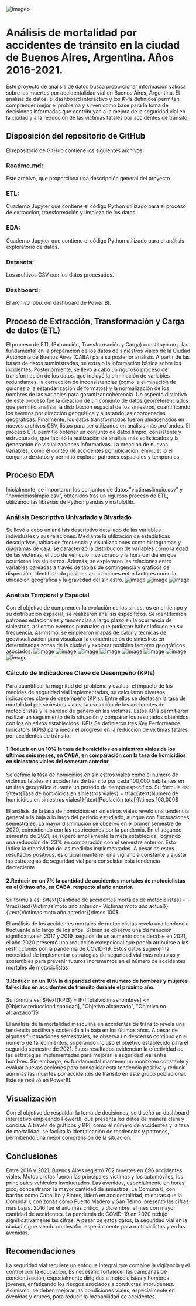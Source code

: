 ![image](https://github.com/user-attachments/assets/d57a1692-5b76-42d7-819b-abd9b05c247d)>


# Análisis de mortalidad por accidentes de tránsito en la ciudad de Buenos Aires, Argentina. Años 2016-2021.
Este proyecto de análisis de datos busca proporcionar información valiosa sobre las muertes por accidentalidad vial en Buenos Aires, Argentina. El análisis de datos, el dashboard interactivo y los KPIs definidos permiten comprender mejor el problema y sirven como base para la toma de decisiones informadas que contribuyan a la mejora de la seguridad vial en la ciudad y a la reducción de las víctimas fatales por accidentes de tránsito.

## Disposición del repositorio de GitHub
El repositorio de GitHub contiene los siguientes archivos:
### Readme.md: 
Este archivo, que proporciona una descripción general del proyecto.
### ETL:
Cuaderno Jupyter que contiene el código Python utilizado para el proceso de extracción, transformación y limpieza de los datos.
### EDA:
Cuaderno Jupyter que contiene el código Python utilizado para el análisis exploratorio de datos.
### Datasets: 
Los archivos CSV con los datos procesados.
### Dashboard: 
El archivo .pbix del dashboard de Power BI.

## Proceso de Extracción, Transformación y Carga de datos (ETL)
El proceso de ETL (Extracción, Transformación y Carga) constituyó un pilar fundamental en la preparación de los datos de siniestros viales de la Ciudad Autónoma de Buenos Aires (CABA) para su posterior análisis. A partir de las bases de datos suministradas, se extrajo la información básica sobre los incidentes. Posteriormente, se llevó a cabo un riguroso proceso de transformación de los datos, que incluyó la eliminación de variables redundantes, la corrección de inconsistencias (como la eliminación de guiones o la estandarización de formatos) y la normalización de los nombres de las variables para garantizar coherencia. Un aspecto distintivo de este proceso fue la creación de un conjunto de datos georreferenciados que permitió analizar la distribución espacial de los siniestros, cuantificando los eventos por dirección geográfica y ajustando las coordenadas geográficas. Finalmente, los datos transformados fueron almacenados en nuevos archivos CSV, listos para ser utilizados en análisis más profundos.
El proceso ETL permitió obtener un conjunto de datos limpio, consistente y estructurado, que facilitó la realización de análisis más sofisticados y la generación de visualizaciones informativas. La creación de nuevas variables, como el conteo de accidentes por ubicación, enriqueció el conjunto de datos y permitió explorar patrones espaciales y temporales.

## Proceso EDA
Inicialmente, se importaron los conjuntos de datos "victimaslimpio.csv" y "homicidioslimpio.csv", obtenidos tras un riguroso proceso de ETL, utilizando las librerías de Python pandas y matplotlib.
### Análisis Descriptivo Univariado y Bivariado
Se llevó a cabo un análisis descriptivo detallado de las variables individuales y sus relaciones. Mediante la utilización de estadísticas descriptivas, tablas de frecuencia y visualizaciones como histogramas y diagramas de caja, se caracterizó la distribución de variables como la edad de las víctimas, el tipo de vehículo involucrado y la hora del día en que ocurrieron los siniestros. Además, se exploraron las relaciones entre variables pareadas a través de tablas de contingencia y gráficos de dispersión, identificando posibles asociaciones entre factores como la ubicación geográfica y la gravedad del siniestro.
![image](https://github.com/user-attachments/assets/fdf55899-7000-4ce9-9580-d425c32f7cb6)
![image](https://github.com/user-attachments/assets/aed2222b-bca0-4ce6-a83d-853fe7c123e0)
![image](https://github.com/user-attachments/assets/34ae5a4b-3598-48ae-87a8-675517bd7b93)
### Análisis Temporal y Espacial
Con el objetivo de comprender la evolución de los siniestros en el tiempo y su distribución espacial, se realizaron análisis específicos. Se identificaron patrones estacionales y tendencias a largo plazo en la ocurrencia de siniestros, así como eventos puntuales que pudieron haber influido en su frecuencia. Asimismo, se emplearon mapas de calor y técnicas de geovisualización para visualizar la concentración de siniestros en determinadas zonas de la ciudad y explorar posibles factores geográficos asociados.
![image](https://github.com/user-attachments/assets/4ecb8352-7788-4758-9c22-19f1e4f0cee4)
![image](https://github.com/user-attachments/assets/c349c1bc-f52b-4a3c-8c4e-2e9e3df09ac6)
![image](https://github.com/user-attachments/assets/f3fb5581-d913-45da-84a5-d667ab06771b)
![image](https://github.com/user-attachments/assets/6f77678e-2d21-42ec-9f80-cd0a0de82511)
![image](https://github.com/user-attachments/assets/aecf9a82-58b0-4e13-b419-3fccdb6b202a)
![image](https://github.com/user-attachments/assets/1d049348-9aac-4f70-a770-53bf7d1a2961)
![image](https://github.com/user-attachments/assets/53ee90e7-459d-40a4-b876-65defd76f9a4)
![image](https://github.com/user-attachments/assets/91d94721-dd2d-46d6-bba3-a310ea46e56b)
### Cálculo de Indicadores Clave de Desempeño (KPIs)
Para cuantificar la magnitud del problema y evaluar el impacto de las medidas de seguridad vial implementadas, se calcularon diversos indicadores clave de desempeño (KPIs). Entre ellos se destacan la tasa de mortalidad por siniestros viales, la evolución de los accidentes de motociclistas y la paridad de género en las víctimas. Estos KPIs permitieron realizar un seguimiento de la situación y comparar los resultados obtenidos con los objetivos establecidos.
KPIs
Se definieron tres Key Performance Indicators (KPIs) para medir el progreso en la reducción de víctimas fatales por accidentes de tránsito:
#### 1.Reducir en un 10% la tasa de homicidios en siniestros viales de los últimos seis meses, en CABA, en comparación con la tasa de homicidios en siniestros viales del semestre anterior.
Se definió la tasa de homicidios en siniestros viales como el número de víctimas fatales en accidentes de tránsito por cada 100,000 habitantes en un área geográfica durante un período de tiempo específico. Su fórmula es:
 $\text{Tasa de homicidios en siniestros viales} = \frac{\text{Número de homicidios en siniestros viales}}{\text{Población total}}\times 100,000$
 
El análisis de la tasa de homicidios en siniestros viales reveló una tendencia general a la baja a lo largo del periodo estudiado, aunque con fluctuaciones semestrales. La mayor disminución se observó en el primer semestre de 2020, coincidiendo con las restricciones por la pandemia. En el segundo semestre de 2021, se superó ampliamente la meta establecida, logrando una reducción del 23% en comparación con el semestre anterior. Esto indica la efectividad de las medidas implementadas. A pesar de estos resultados positivos, es crucial mantener una vigilancia constante y ajustar las estrategias de seguridad vial para consolidar esta tendencia decreciente.
#### 2.Reducir en un 7% la cantidad de accidentes mortales de motociclistas en el último año, en CABA, respecto al año anterior.
Su fórmula es: 
 $\text{Cantidad de accidentes mortales de motociclistas} = -\frac{\text{Víctimas moto año anterior - Víctimas moto año actual}}{\text{Víctimas moto año anterior}}\times 100$

El análisis de los accidentes mortales de motociclistas revela una tendencia fluctuante a lo largo de los años. Si bien se observó una disminución significativa en 2017 y 2019, seguida de un aumento considerable en 2021, el año 2020 presentó una reducción excepcional que podría atribuirse a las restricciones por la pandemia de COVID-19. Estos datos sugieren la necesidad de implementar estrategias de seguridad vial más robustas y sostenibles para prevenir futuros incrementos en el número de accidentes mortales de motociclistas
#### 3.Reducir en un 10% la disparidad entre el número de hombres y mujeres fallecidos en accidentes de tránsito durante el próximo año.
 Su fórmula es: 
 $\text{KPI3} = IF([Totalvictimashombres] <= [Objetivoreducciondisparidad], "Objetivo alcanzado", "Objetivo no alcanzado")$
 
El análisis de la mortalidad masculina en accidentes de tránsito revela una tendencia positiva y sostenida a la baja en los últimos años. A pesar de algunas fluctuaciones semestrales, se observa un descenso continuo en el número de fallecimientos, superando incluso el objetivo establecido para el segundo semestre de 2021. Estos resultados evidencian la efectividad de las estrategias implementadas para mejorar la seguridad vial entre hombres. Sin embargo, es fundamental mantener un monitoreo constante y evaluar nuevas acciones para consolidar esta tendencia positiva y reducir aún más las muertes por accidentes de tránsito en este grupo poblacional. Este se realizó en PowerBI.

## Visualización
Con el objetivo de respaldar la toma de decisiones, se diseñó un dashboard interactivo empleando PowerBI, que presenta los datos de manera clara y concisa. A través de gráficos y KPI, como el número de accidentes y la tasa de mortalidad, se facilita la identificación de tendencias y patrones, permitiendo una mejor comprensión de la situación.

## Conclusiones
Entre 2016 y 2021, Buenos Aires registró 702 muertes en 696 accidentes viales. Motociclistas fueron las principales víctimas y los automóviles, los principales vehículos involucrados. Las avenidas, especialmente en horas pico, concentraron la mayor cantidad de siniestros. La Comuna 6, con barrios como Caballito y Flores, lideró en accidentalidad, mientras que la Comuna 1, con zonas como Puerto Madero y San Telmo, presentó las cifras más bajas. 2016 fue el año más crítico, y diciembre, el mes con mayor cantidad de accidentes. La pandemia de COVID-19 en 2020 redujo significativamente las cifras. A pesar de estos datos, la seguridad vial en la ciudad sigue siendo un desafío, especialmente para motociclistas y en las avenidas.

## Recomendaciones
La seguridad vial requiere un enfoque integral que combine la vigilancia y el control con la educación. Es necesario fortalecer las campañas de concientización, especialmente dirigidas a motociclistas y hombres jóvenes, enfatizando los riesgos asociados a conductas imprudentes. Asimismo, se deben mejorar las condiciones viales, especialmente en avenidas y cruces, para reducir la probabilidad de accidentes.

